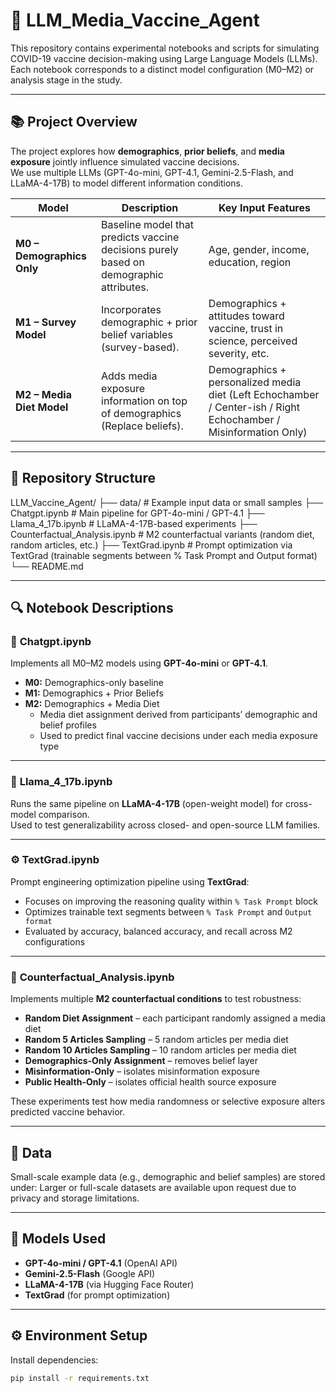 # 🧠 LLM_Media_Vaccine_Agent

This repository contains experimental notebooks and scripts for simulating COVID-19 vaccine decision-making using Large Language Models (LLMs).  
Each notebook corresponds to a distinct model configuration (M0–M2) or analysis stage in the study.

---

## 📚 Project Overview

The project explores how **demographics**, **prior beliefs**, and **media exposure** jointly influence simulated vaccine decisions.  
We use multiple LLMs (GPT-4o-mini, GPT-4.1, Gemini-2.5-Flash, and LLaMA-4-17B) to model different information conditions.

| Model | Description | Key Input Features |
|--------|--------------|--------------------|
| **M0 – Demographics Only** | Baseline model that predicts vaccine decisions purely based on demographic attributes. | Age, gender, income, education, region |
| **M1 – Survey Model** | Incorporates demographic + prior belief variables (survey-based). | Demographics + attitudes toward vaccine, trust in science, perceived severity, etc. |
| **M2 – Media Diet Model** | Adds media exposure information on top of demographics (Replace beliefs). | Demographics + personalized media diet (Left Echochamber / Center-ish / Right Echochamber / Misinformation Only) |

---

## 🧩 Repository Structure

LLM_Vaccine_Agent/
├── data/ # Example input data or small samples
├── Chatgpt.ipynb # Main pipeline for GPT-4o-mini / GPT-4.1
├── Llama_4_17b.ipynb # LLaMA-4-17B-based experiments
├── Counterfactual_Analysis.ipynb # M2 counterfactual variants (random diet, random articles, etc.)
├── TextGrad.ipynb # Prompt optimization via TextGrad (trainable segments between % Task Prompt and Output format)
└── README.md


---

## 🔍 Notebook Descriptions

### 🧮 **Chatgpt.ipynb**
Implements all M0–M2 models using **GPT-4o-mini** or **GPT-4.1**.  
- **M0:** Demographics-only baseline  
- **M1:** Demographics + Prior Beliefs  
- **M2:** Demographics + Media Diet  
  - Media diet assignment derived from participants’ demographic and belief profiles  
  - Used to predict final vaccine decisions under each media exposure type  

---

### 🦙 **Llama_4_17b.ipynb**
Runs the same pipeline on **LLaMA-4-17B** (open-weight model) for cross-model comparison.  
Used to test generalizability across closed- and open-source LLM families.

---

### ⚙️ **TextGrad.ipynb**
Prompt engineering optimization pipeline using **TextGrad**:  
- Focuses on improving the reasoning quality within `% Task Prompt` block  
- Optimizes trainable text segments between `% Task Prompt` and `Output format`  
- Evaluated by accuracy, balanced accuracy, and recall across M2 configurations  

---

### 🔁 **Counterfactual_Analysis.ipynb**
Implements multiple **M2 counterfactual conditions** to test robustness:  
- **Random Diet Assignment** – each participant randomly assigned a media diet  
- **Random 5 Articles Sampling** – 5 random articles per media diet  
- **Random 10 Articles Sampling** – 10 random articles per media diet  
- **Demographics-Only Assignment** – removes belief layer  
- **Misinformation-Only** – isolates misinformation exposure  
- **Public Health-Only** – isolates official health source exposure  

These experiments test how media randomness or selective exposure alters predicted vaccine behavior.

---

## 💾 Data
Small-scale example data (e.g., demographic and belief samples) are stored under:
Larger or full-scale datasets are available upon request due to privacy and storage limitations.

---

## 🧠 Models Used
- **GPT-4o-mini / GPT-4.1** (OpenAI API)
- **Gemini-2.5-Flash** (Google API)
- **LLaMA-4-17B** (via Hugging Face Router)
- **TextGrad** (for prompt optimization)

---

## ⚙️ Environment Setup
Install dependencies:
```bash
pip install -r requirements.txt

